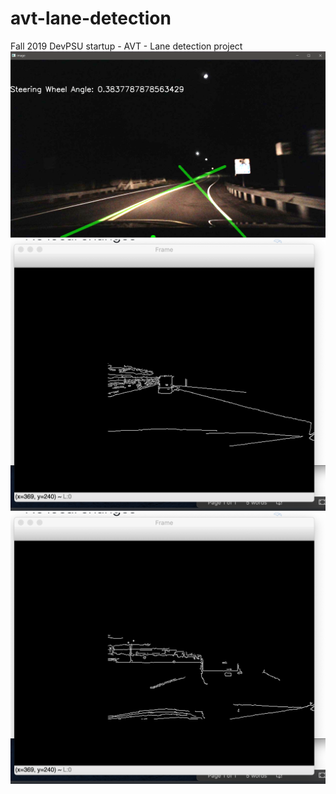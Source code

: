 # avt-lane-detection
Fall 2019 DevPSU startup - AVT - Lane detection project
![Lane Detection](https://github.com/DevPSU/avt-lane-detection/blob/Li_Zhu/Capture.PNG)
![Video ROI](https://github.com/DevPSU/avt-lane-detection/blob/Josiel/videosample0.png)
![Video ROI](https://github.com/DevPSU/avt-lane-detection/blob/Josiel/videosample1.png)
